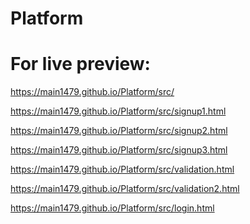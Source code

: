 # Platform

# For live preview:

https://main1479.github.io/Platform/src/ <br>

https://main1479.github.io/Platform/src/signup1.html <br>

https://main1479.github.io/Platform/src/signup2.html <br>

https://main1479.github.io/Platform/src/signup3.html <br>

https://main1479.github.io/Platform/src/validation.html <br>

https://main1479.github.io/Platform/src/validation2.html <br>

https://main1479.github.io/Platform/src/login.html <br>
